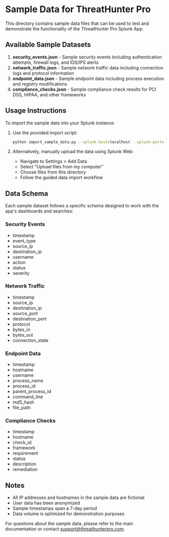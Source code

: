 
# Sample Data for ThreatHunter Pro

This directory contains sample data files that can be used to test and demonstrate the functionality of the ThreatHunter Pro Splunk App.

## Available Sample Datasets

1. **security_events.json** - Sample security events including authentication attempts, firewall logs, and IDS/IPS alerts
2. **network_traffic.json** - Sample network traffic data including connection logs and protocol information
3. **endpoint_data.json** - Sample endpoint data including process execution and registry modifications
4. **compliance_checks.json** - Sample compliance check results for PCI DSS, HIPAA, and other frameworks

## Usage Instructions

To import the sample data into your Splunk instance:

1. Use the provided import script:
   ```bash
   python import_sample_data.py --splunk-host=localhost --splunk-port=8089
   ```
   
2. Alternatively, manually upload the data using Splunk Web:
   - Navigate to Settings > Add Data
   - Select "Upload files from my computer"
   - Choose files from this directory
   - Follow the guided data import workflow

## Data Schema

Each sample dataset follows a specific schema designed to work with the app's dashboards and searches:

### Security Events
- timestamp
- event_type
- source_ip
- destination_ip
- username
- action
- status
- severity

### Network Traffic
- timestamp
- source_ip
- destination_ip
- source_port
- destination_port
- protocol
- bytes_in
- bytes_out
- connection_state

### Endpoint Data
- timestamp
- hostname
- username
- process_name
- process_id
- parent_process_id
- command_line
- md5_hash
- file_path

### Compliance Checks
- timestamp
- hostname
- check_id
- framework
- requirement
- status
- description
- remediation

## Notes

- All IP addresses and hostnames in the sample data are fictional
- User data has been anonymized
- Sample timestamps span a 7-day period
- Data volume is optimized for demonstration purposes

For questions about the sample data, please refer to the main documentation or contact support@threathunterpro.com.

